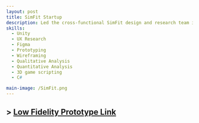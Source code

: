 ```yaml
---
layout: post
title: SimFit Startup
description: Led the cross-functional SimFit design and research team in developing a user-centered fitness application that gamifies workouts through immersive technologies. Utilized agile sprint methodologies to guide development and coordinated multi-phase user studies to define target audiences and align features with user needs. The project integrated tools such as Figma, Unity, AR/VR toolkits, and Meta Quest 2 to prototype and deliver key user-facing features. My primary contributions focused on designing and deploying low-fidelity AR and VR prototypes to enhance engagement and gamification, as well as iterating based on continuous user feedback gained from user surveys and post-demo surveys. While the Unity prototype cannot be publicly shared, the low-fidelity gamification prototype linked below demonstrates core interaction concepts.
skills: 
  - Unity
  - UX Research
  - Figma
  - Prototyping
  - Wireframing
  - Qualitative Analysis
  - Quantitative Analysis
  - 3D game scripting
  - C#

main-image: /SimFit.png
---
```

## > [Low Fidelity Prototype Link](https://www.figma.com/proto/dcJGEJ69aMLr7lDUPafJWa/Low-Fidelity-Prototype-1?page-id=91%3A848&node-id=91-1253&starting-point-node-id=91%3A10600&t=zZCRjI4OY9leEEZJ-1)